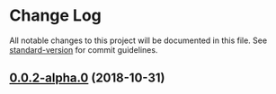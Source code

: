 # Change Log

All notable changes to this project will be documented in this file. See [standard-version](https://github.com/conventional-changelog/standard-version) for commit guidelines.

<a name="0.0.2-alpha.0"></a>
## [0.0.2-alpha.0](https://github.com/tannerntannern/talk-to-me/compare/v0.0.1...v0.0.2-alpha.0) (2018-10-31)
